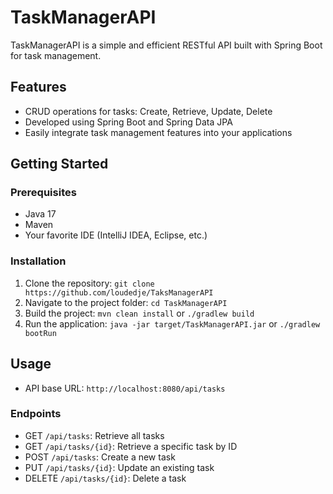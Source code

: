 # TaskManagerAPI

TaskManagerAPI is a simple and efficient RESTful API built with Spring Boot for task management.

## Features

- CRUD operations for tasks: Create, Retrieve, Update, Delete
- Developed using Spring Boot and Spring Data JPA
- Easily integrate task management features into your applications

## Getting Started

### Prerequisites

- Java 17
- Maven 
- Your favorite IDE (IntelliJ IDEA, Eclipse, etc.)

### Installation

1. Clone the repository: `git clone https://github.com/loudedje/TaksManagerAPI`
2. Navigate to the project folder: `cd TaskManagerAPI`
3. Build the project: `mvn clean install` or `./gradlew build`
4. Run the application: `java -jar target/TaskManagerAPI.jar` or `./gradlew bootRun`

## Usage

- API base URL: `http://localhost:8080/api/tasks`

### Endpoints

- GET `/api/tasks`: Retrieve all tasks
- GET `/api/tasks/{id}`: Retrieve a specific task by ID
- POST `/api/tasks`: Create a new task
- PUT `/api/tasks/{id}`: Update an existing task
- DELETE `/api/tasks/{id}`: Delete a task

